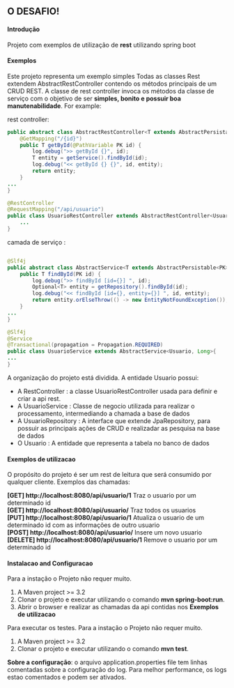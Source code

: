 ## O DESAFIO! 

#### Introdução

Projeto com exemplos de utilização de **rest** utilizando spring boot



#### Exemplos
Este projeto representa um exemplo simples
Todas as classes Rest extendem AbstractRestController contendo os métodos principais de um CRUD REST. A classe de rest controller invoca os métodos da classe de serviço com o objetivo de ser **simples, bonito e possuir boa manutenabilidade**.
For example:

rest controller:

```java
public abstract class AbstractRestController<T extends AbstractPersistable<PK>, PK extends Serializable>	
	@GetMapping("/{id}")
	public T getById(@PathVariable PK id) {
		log.debug(">> getById {}", id);
		T entity = getService().findById(id);
		log.debug("<< getById {} {}", id, entity);
		return entity;
	}
...
}

@RestController
@RequestMapping("/api/usuario")
public class UsuarioRestController extends AbstractRestController<Usuario, Long>{
	...
}


```

camada de serviço :

```java

@Slf4j
public abstract class AbstractService<T extends AbstractPersistable<PK>, PK extends Serializable>	
	public T findById(PK id) {
		log.debug(">> findById [id={}] ", id);
		Optional<T> entity = getRepository().findById(id);
		log.debug("<< findById [id={}, entity={}] ", id, entity);
		return entity.orElseThrow(() -> new EntityNotFoundException());
	}
...
}

@Slf4j
@Service
@Transactional(propagation = Propagation.REQUIRED)
public class UsuarioService extends AbstractService<Usuario, Long>{
...
}

```

A organização do projeto está dividida.
A entidade Usuario possui:
* A RestController : a classe UsuarioRestController usada para definir e criar a api rest.
* A UsuarioService : Classe de negocio utilizada para realizar o processamento, intermediando a chamada a base de dados
* A UsuarioRepository : A interface  que  extende JpaRepository, para possuir as principais ações de CRUD e realizadar as pesquisa na base de dados
* O Usuario : A entidade que representa a tabela no banco de dados

#### Exemplos de utilizacao

O propósito do projeto é ser um rest de leitura que será consumido por qualquer cliente. Exemplos das chamadas:


**[GET] http://localhost:8080/api/usuario/1**  Traz o usuario por um determinado id  
**[GET] http://localhost:8080/api/usuario/**  Traz todos os usuarios  
**[PUT] http://localhost:8080/api/usuario/1**  Atualiza o usuario de um determinado id com as informações de outro usuario  
**[POST] http://localhost:8080/api/usuario/**  Insere um  novo usuario  
**[DELETE] http://localhost:8080/api/usuario/1**  Remove o usuario por um determinado id  

#### Instalacao and Configuracao

Para a instação o Projeto não requer muito.  
1. A Maven project >= 3.2 
2. Clonar o projeto e executar utilizando o comando **mvn spring-boot:run**.
3. Abrir o browser e realizar as chamadas da api contidas nos **Exemplos de utilizacao**

Para executar os testes.
Para a instação o Projeto não requer muito.  
1. A Maven project >= 3.2 
2. Clonar o projeto e executar utilizando o comando **mvn test**.

**Sobre a configuração**: o arquivo application.properties file tem linhas comentadas sobre a configuração do log.
Para melhor performance, os logs estao comentados e podem ser ativados.

